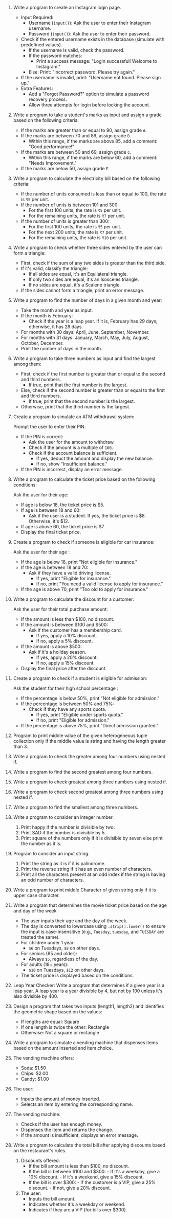 

1. Write a program to create an Instagram login page.
    - Input Required:
        - Username (`input()`): Ask the user to enter their Instagram username.
        - Password (`input()`): Ask the user to enter their password.
    - Check if the entered username exists in the database (simulate with predefined values).
        - If the username is valid, check the password.
        - If the password matches:
            - Print a success message: "Login successful! Welcome to Instagram."
        - Else: Print: "Incorrect password. Please try again."
    - If the username is invalid, print: "Username not found. Please sign up."
    - Extra Features:
        - Add a "Forgot Password?" option to simulate a password recovery process.
        - Allow three attempts for login before locking the account.

2. Write a program to take a student's marks as input and assign a grade based on the following criteria:
    - If the marks are greater than or equal to 90, assign grade `A`.
    - If the marks are between 70 and 89, assign grade `B`.
        - Within this range, if the marks are above 85, add a comment: "Good performance!"
    - If the marks are between 50 and 69, assign grade `C`.
        - Within this range, if the marks are below 60, add a comment: "Needs Improvement."
    - If the marks are below 50, assign grade `F`.

3. Write a program to calculate the electricity bill based on the following criteria:
    - If the number of units consumed is less than or equal to 100, the rate is `₹5` per unit.
    - If the number of units is between 101 and 300:
        - For the first 100 units, the rate is `₹5` per unit.
        - For the remaining units, the rate is `₹7` per unit.
    - If the number of units is greater than 300:
        - For the first 100 units, the rate is `₹5` per unit.
        - For the next 200 units, the rate is `₹7` per unit.
        - For the remaining units, the rate is `₹10` per unit.

4. Write a program to check whether three sides entered by the user can form a triangle:
    - First, check if the sum of any two sides is greater than the third side.
    - If it's valid, classify the triangle:
        - If all sides are equal, it's an Equilateral triangle.
        - If only two sides are equal, it's an Isosceles triangle.
        - If no sides are equal, it's a Scalene triangle.
    - If the sides cannot form a triangle, print an error message.

5. Write a program to find the number of days in a given month and year:
    - Take the month and year as input.
    - If the month is February:
        - Check if the year is a leap year. If it is, February has 29 days; otherwise, it has 28 days.
    - For months with 30 days: April, June, September, November.
    - For months with 31 days: January, March, May, July, August, October, December.
    - Print the number of days in the month.

6. Write a program to take three numbers as input and find the largest among them:
    - First, check if the first number is greater than or equal to the second and third numbers.
        - If true, print that the first number is the largest.
    - Else, check if the second number is greater than or equal to the first and third numbers.
        - If true, print that the second number is the largest.
    - Otherwise, print that the third number is the largest.

7. Create a program to simulate an ATM withdrawal system:
    
    Prompt the user to enter their PIN.
    
    - If the PIN is correct:
        - Ask the user for the amount to withdraw.
        - Check if the amount is a multiple of `100`.
        - Check if the account balance is sufficient.
            - If yes, deduct the amount and display the new balance.
            - If no, show "Insufficient balance."
    - If the PIN is incorrect, display an error message.
    
8. Write a program to calculate the ticket price based on the following conditions:
    
    Ask the user for their age:
    
    - If age is below 18, the ticket price is $5.
    - If age is between 18 and 60:
        - Ask if the user is a student. If yes, the ticket price is $8. Otherwise, it's $12.
    - If age is above 60, the ticket price is $7.
    - Display the final ticket price.
9. Create a program to check if someone is eligible for car insurance:
    
    Ask the user for their age :
    
    - If the age is below 18, print "Not eligible for insurance."
    - If the age is between 18 and 70:
        - Ask if they have a valid driving license.
            - If yes, print "Eligible for insurance."
            - If no, print "You need a valid license to apply for insurance."
    - If the age is above 70, print "Too old to apply for insurance."
10. Write a program to calculate the discount for a customer:
    
    Ask the user for their total purchase amount:
    
    - If the amount is less than $100, no discount.
    - If the amount is between $100 and $500:
        - Ask if the customer has a membership card.
            - If yes, apply a 10% discount.
            - If no, apply a 5% discount.
    - If the amount is above $500:
        - Ask if it's a holiday season.
            - If yes, apply a 20% discount.
            - If no, apply a 15% discount.
    - Display the final price after the discount.
11. Create a program to check if a student is eligible for admission:
    
    Ask the student for their high school percentage :
    
    - If the percentage is below 50%, print "Not eligible for admission."
    - If the percentage is between 50% and 75%:
        - Check if they have any sports quota.
            - If yes, print "Eligible under sports quota."
            - If no, print "Eligible for admission."
    - If the percentage is above 75%, print "Direct admission granted."

12. Program to print middle value of the given heterogeneous tuple collection only if the middle value is string and having the length greater than 3.

13. Write a program to check the greater among four numbers using nested if.

14. Write a program to find the second greatest among four numbers.

15. Write a program to check greatest among three numbers using nested if.

16. Write a program to check second greatest among three numbers using nested if.

17. Write a program to find the smallest among three numbers. 

18. Write a program to consider an integer number. 
      1. Print happy if the number is divisible by two. 
      2. Print SAD if the number is divisible by 5.
      3. Print square of the numbers only if it is divisible by seven else print the number as it is.

19. Program to consider an input string. 
      1. Print the string as it is if it is palindrome.
      2. Print the reverse string if it has an even number of characters. 
      3. Print all the characters present at an odd index if the string is having an odd number of characters.

20. Write a program to print middle Character of given string only if it is upper case character.

21. Write a program that determines the movie ticket price based on the age and day of the week
    - The user inputs their age and the day of the week.
    - The day is converted to lowercase using `.strip().lower()` to ensure the input is case-insensitive (e.g., `Tuesday`, `tuesday`, and `TUESDAY` are treated the same).
    - For children under 1 year:
        - `$6` on Tuesdays, `$8` on other days.
    - For seniors (65 and older):
        - Always `$5`, regardless of the day.
    - For adults (18+ years):
        - `$10` on Tuesdays, `$12` on other days.
    - The ticket price is displayed based on the conditions.

22. Leap Year Checker: Write a program that determines if a given year is a leap year. A leap year is a year divisible by 4, but not by 100 unless it's also divisible by 400.

23. Design a program that takes two inputs (length1, length2) and identifies the geometric shape based on the values:

      - If lengths are equal: Square
      - If one length is twice the other: Rectangle
      - Otherwise: Not a square or rectangle

24. Write a program to simulate a vending machine that dispenses items based on the amount inserted and item choice.

1. The vending machine offers:
    - Soda: $1.50
    - Chips: $2.00
    - Candy: $1.00
2. The user:
    - Inputs the amount of money inserted.
    - Selects an item by entering the corresponding name.
3. The vending machine:
    - Checks if the user has enough money.
    - Dispenses the item and returns the change.
    - If the amount is insufficient, displays an error message.

25. Write a program to calculate the total bill after applying discounts based on the restaurant's rules.

      1. Discounts offered:
            - If the bill amount is less than $100, no discount.
            - If the bill is between $100 and $300:
                  - If it's a weekday, give a 10% discount.
                  - If it's a weekend, give a 15% discount.
            - If the bill is over $300:
                  - If the customer is a VIP, give a 25% discount.
                  - If not, give a 20% discount.
      2. The user:
            - Inputs the bill amount.
            - Indicates whether it's a weekday or weekend.
            - Indicates if they are a VIP (for bills over $300).

